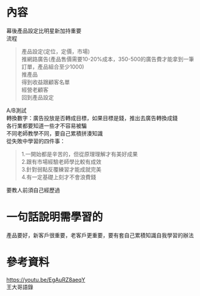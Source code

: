 # 內容
幕後產品設定比明星新加持重要  
流程  
>產品設定(定位，定價，市場)  
>推網路廣告(產品售價需要10-20%成本，350-500的廣告費才能拿到一筆訂單，產品組合至少1000)  
>推產品  
>得到收益跟顧客名單  
>經營老顧客  
>回到產品設定  

A/B測試  
轉換數字：廣告投放是否轉成目標，如果目標是錢，推出去廣告轉換成錢   
各行業都要知道一些才不容易被騙  
不同老師教學不同，要自己累積拼湊知識    
從失敗中學習的四件事：    
>1.一開始都是辛苦的，但從原理理解才有美好成果  
>2.跟有市場經驗老師學比較有成效  
>3.針對弱點反覆練習才能成就完美  
>4.有一定基礎上刻才不會浪費錢 

要教人前須自己經歷過  


# 一句話說明需學習的
產品要好，新客戶很重要，老客戶更重要，要有套自己累積知識自我學習的辦法    

# 參考資料  
https://youtu.be/EgAuRZ8aeqY  
王大哥語錄  
